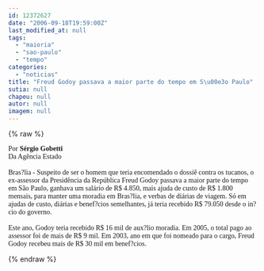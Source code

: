 ```yaml
---
id: 12372627
date: "2006-09-18T19:59:00Z"
last_modified_at: null
tags:
  - "maioria"
  - "sao-paulo"
  - "tempo"
categories:
  - "noticias"
title: "Freud Godoy passava a maior parte do tempo em S\u00e3o Paulo"
sutia: null
chapeu: null
autor: null
imagem: null
---
```

{% raw %}
<p><P><FONT face=Verdana>Por<STRONG> Sérgio Gobetti<BR></STRONG>Da Agência Estado<BR><BR></FONT><FONT face=Verdana>Bras?lia - Suspeito de ser o homem que teria encomendado o dossiê contra os tucanos, o ex-assessor da Presidência da República Freud Godoy passava a maior parte do tempo em São Paulo, ganhava um salário de R$ 4.850, mais ajuda de custo de R$ 1.800 mensais, para manter uma moradia em Bras?lia, e verbas de diárias de viagem. Só em ajudas de custo, diárias e benef?cios semelhantes, já teria recebido R$ 79.050 desde o in?cio do governo.<BR><BR>Este ano, Godoy teria recebido R$ 16 mil de aux?lio moradia. Em 2005, o total pago ao assessor foi de mais de R$ 9 mil. Em 2003, ano em que foi nomeado para o cargo, Freud Godoy recebeu mais de R$ 30 mil em benef?cios.</FONT> </P> </p>
{% endraw %}